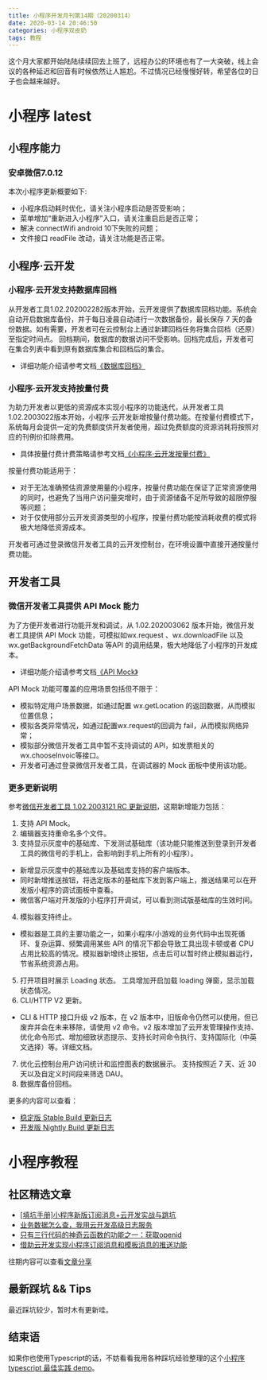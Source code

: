```yaml
---
title: 小程序开发月刊第14期（20200314）
date: 2020-03-14 20:46:50
categories: 小程序双皮奶
tags: 教程
---
```

这个月大家都开始陆陆续续回去上班了，远程办公的环境也有了一大突破，线上会议的各种延迟和回音有时候依然让人尴尬。不过情况已经慢慢好转，希望各位的日子也会越来越好。
<!--more-->

# 小程序 latest
## 小程序能力
### 安卓微信7.0.12
本次小程序更新概要如下:
- 小程序启动耗时优化，请关注小程序启动是否受影响；
- 菜单增加“重新进入小程序”入口，请关注重启后是否正常；
- 解决 connectWifi android 10下失败的问题；
- 文件接口 readFile 改动，请关注功能是否正常。

## 小程序·云开发
### 小程序·云开发支持数据库回档
从开发者工具1.02.202002282版本开始，云开发提供了数据库回档功能。系统会自动开启数据库备份，并于每日凌晨自动进行一次数据备份，最长保存 7 天的备份数据。如有需要，开发者可在云控制台上通过新建回档任务将集合回档（还原）至指定时间点。
回档期间，数据库的数据访问不受影响。回档完成后，开发者可在集合列表中看到原有数据库集合和回档后的集合。
- 详细功能介绍请参考文档[《数据库回档》](https://developers.weixin.qq.com/miniprogram/dev/wxcloud/guide/database/backup.html)

### 小程序·云开发支持按量付费
为助力开发者以更低的资源成本实现小程序的功能迭代，从开发者工具1.02.2003022版本开始，小程序·云开发新增按量付费功能。在按量付费模式下，系统每月会提供一定的免费额度供开发者使用，超过免费额度的资源消耗将按照对应的刊例价扣除费用。
- 具体按量付费计费策略请参考文档[《小程序·云开发按量付费》](https://developers.weixin.qq.com/miniprogram/dev/wxcloud/billing/postpayment.html)  

按量付费功能适用于：
- 对于无法准确预估资源使用量的小程序，按量付费功能在保证了正常资源使用的同时，也避免了当用户访问量突增时，由于资源储备不足所导致的超限停服等问题；  
- 对于仅使用部分云开发资源类型的小程序，按量付费功能按消耗收费的模式将极大地降低资源成本。  

开发者可通过登录微信开发者工具的云开发控制台，在环境设置中直接开通按量付费功能。

## 开发者工具

### 微信开发者工具提供 API Mock 能力
为了方便开发者进行功能开发和调试，从 1.02.202003062 版本开始，微信开发者工具提供 API Mock 功能，可模拟如wx.request 、wx.downloadFile 以及 wx.getBackgroundFetchData 等API 的调用结果，极大地降低了小程序的开发成本。
- 详细功能介绍请参考文档[《API Mock》](https://developers.weixin.qq.com/miniprogram/dev/devtools/api-mock.html)

API Mock 功能可覆盖的应用场景包括但不限于：
- 模拟特定用户场景数据，如通过配置 wx.getLocation 的返回数据，从而模拟位置信息；
- 模拟各类异常情况，如通过配置wx.request的回调为 fail，从而模拟网络异常；
- 模拟部分微信开发者工具中暂不支持调试的 API，如发票相关的 wx.chooseInvoic等接口。
- 开发者可通过登录微信开发者工具，在调试器的 Mock 面板中使用该功能。

### 更多更新说明
参考[微信开发者工具 1.02.2003121 RC 更新说明](https://developers.weixin.qq.com/community/develop/doc/0004064f12424003b90a1758f56c01)，这期新增能力包括：
1. 支持 API Mock。
2. 编辑器支持重命名多个文件。
3. 支持显示灰度中的基础库、下发测试基础库（该功能只能推送到登录到开发者工具的微信号的手机上，会影响到手机上所有的小程序）。  
  - 新增显示灰度中的基础库以及基础库支持的客户端版本。  
  - 同时新增推送按钮，将选定版本的基础库下发到客户端上，推送结果可以在开发版小程序的调试面板中查看。  
  - 微信客户端对开发版的小程序打开调试，可以看到测试版基础库的生效时间。  
4. 模拟器支持终止。
  - 模拟器是工具的主要功能之一，如果小程序/小游戏的业务代码中出现死循环、复杂运算、频繁调用某些 API 的情况下都会导致工具出现卡顿或者 CPU 占用比较高的情况。模拟器新增终止按钮，点击后可以暂时终止模拟器运行，节省系统资源占用。
5. 打开项目时展示 Loading 状态。
工具增加开启加载 loading 弹窗，显示加载状态情况。 
6. CLI/HTTP V2 更新。
  - CLI & HTTP 接口升级 v2 版本，在 v2 版本中，旧版命令仍然可以使用，但已废弃并会在未来移除，请使用 v2 命令。v2 版本增加了云开发管理操作支持、优化命令形式、增加细致状态提示、支持长时间命令执行、支持国际化（中英文选择）等。详细文档。
7. 优化云控制台用户访问统计和监控图表的数据展示。
支持按照近 7 天、近 30 天以及自定义时间段来筛选 DAU。
8. 数据库备份回档。

更多的内容可以查看：
- [稳定版 Stable Build 更新日志](https://developers.weixin.qq.com/miniprogram/dev/devtools/stable.html)
- [开发版 Nightly Build 更新日志](https://developers.weixin.qq.com/miniprogram/dev/devtools/nightly.html)

# 小程序教程

## 社区精选文章
- [[填坑手册]小程序新版订阅消息+云开发实战与跳坑](https://developers.weixin.qq.com/community/develop/article/doc/000240bb188098d767f9b299956013)
- [业务数据怎么查，我用云开发高级日志服务](https://developers.weixin.qq.com/community/develop/article/doc/0006245c108bf0cd56e9da13651813)
- [只有三行代码的神奇云函数的功能之一：获取openid](https://developers.weixin.qq.com/community/develop/article/doc/00080c6e3746d8a940f9b43e55fc13)
- [借助云开发实现小程序订阅消息和模板消息的推送功能](https://developers.weixin.qq.com/community/develop/article/doc/000c6c23708fe0ad46e9dcd215b013)

往期内容可以查看[文章分享](https://developers.weixin.qq.com/community/develop/article)

## 最新踩坑 && Tips
最近踩坑较少，暂时木有更新哇。

## 结束语
如果你也使用Typescript的话，不妨看看我用各种踩坑经验整理的这个[小程序 typescript 最佳实践 demo](https://github.com/godbasin/wxapp-typescript-demo)。